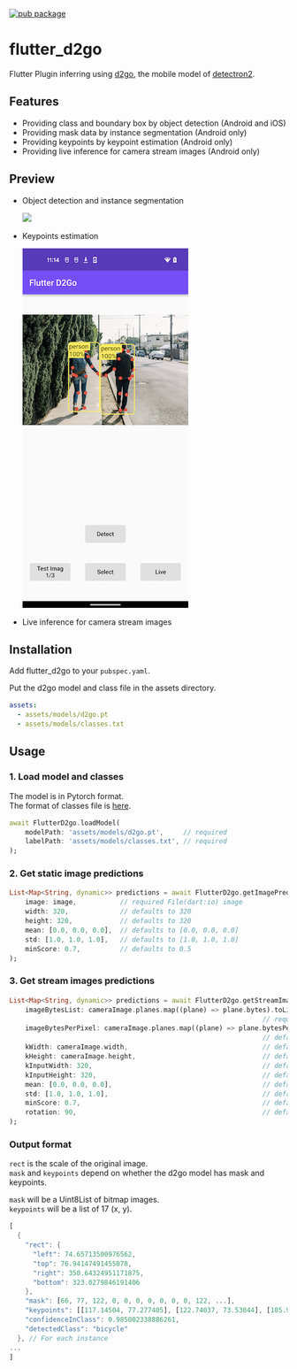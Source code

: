 [![pub package](https://img.shields.io/pub/v/flutter_d2go.svg)](https://pub.dartlang.org/packages/flutter_d2go)

# flutter_d2go

Flutter Plugin inferring using [d2go](https://github.com/facebookresearch/d2go), the mobile model of [detectron2](https://github.com/facebookresearch/detectron2).

## Features

- Providing class and boundary box by object detection (Android and iOS)
- Providing mask data by instance segmentation (Android only)
- Providing keypoints by keypoint estimation (Android only)
- Providing live inference for camera stream images (Android only)

## Preview

- Object detection and instance segmentation

  ![](images/preview.gif)

- Keypoints estimation

  ![](images/keypoints.png)

- Live inference for camera stream images

## Installation

Add flutter_d2go to your `pubspec.yaml`.

Put the d2go model and class file in the assets directory.

```yaml
assets:
  - assets/models/d2go.pt
  - assets/models/classes.txt
```

## Usage

### 1. Load model and classes

The model is in Pytorch format.  
The format of classes file is [here](example/assets/models/classes.txt).

```dart
await FlutterD2go.loadModel(
    modelPath: 'assets/models/d2go.pt',     // required
    labelPath: 'assets/models/classes.txt', // required
);
```

### 2. Get static image predictions

```dart
List<Map<String, dynamic>> predictions = await FlutterD2go.getImagePrediction(
    image: image,           // required File(dart:io) image
    width: 320,             // defaults to 320
    height: 320,            // defaults to 320
    mean: [0.0, 0.0, 0.0],  // defaults to [0.0, 0.0, 0.0]
    std: [1.0, 1.0, 1.0],   // defaults to [1.0, 1.0, 1.0]
    minScore: 0.7,          // defaults to 0.5
);
```

### 3. Get stream images predictions

```dart
List<Map<String, dynamic>> predictions = await FlutterD2go.getStreamImagePrediction(
    imageBytesList: cameraImage.planes.map((plane) => plane.bytes).toList(),
                                                                // required List<Uint8List> image byte array
    imageBytesPerPixel: cameraImage.planes.map((plane) => plane.bytesPerPixel).toList(),
                                                                // default to [1, 2, 2]
    kWidth: cameraImage.width,                                  // default to 720
    kHeight: cameraImage.height,                                // default to 1280
    kInputWidth: 320,                                           // defaults to 320
    kInputHeight: 320,                                          // defaults to 320
    mean: [0.0, 0.0, 0.0],                                      // defaults to [0.0, 0.0, 0.0]
    std: [1.0, 1.0, 1.0],                                       // defaults to [1.0, 1.0, 1.0]
    minScore: 0.7,                                              // default to 0.5
    rotation: 90,                                               // default to 0
);
```

### Output format

`rect` is the scale of the original image.  
`mask` and `keypoints` depend on whether the d2go model has mask and keypoints.

`mask` will be a Uint8List of bitmap images.  
`keypoints` will be a list of 17 (x, y).

```dart
[
  {
    "rect": {
      "left": 74.65713500976562,
      "top": 76.94147491455078,
      "right": 350.64324951171875,
      "bottom": 323.0279846191406
    },
    "mask": [66, 77, 122, 0, 0, 0, 0, 0, 0, 0, 122, ...],
    "keypoints": [[117.14504, 77.277405], [122.74037, 73.53044], [105.95437, 73.53044], ...],
    "confidenceInClass": 0.985002338886261,
    "detectedClass": "bicycle"
  }, // For each instance
...
]
```
